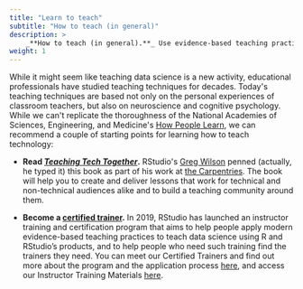```yaml
---
title: "Learn to teach"
subtitle: "How to teach (in general)"
description: >
    _**How to teach (in general).**_ Use evidence-based teaching practices to create and deliver educational content that works, based on what we know about how people learn.
weight: 1
---
```


While it might seem like teaching data science is a new activity, educational professionals have studied teaching techniques for decades. Today's teaching techniques are based not only on the personal experiences of classroom teachers, but also on neuroscience and cognitive psychology. While we can't replicate the thoroughness of the National Academies of Sciences, Engineering, and Medicine's [How People Learn](https://www.amazon.com/How-People-Learn-II-Learners/dp/0309459648/), we can recommend a couple of starting points for learning how to teach technology:

- **Read [_Teaching Tech Together_](http://teachtogether.tech).** RStudio's [Greg Wilson](authors/greg) penned (actually, he typed it) this book as part of his work at [the Carpentries](http://thecarpentries.org). The book will help you to create and deliver lessons that work for technical and non-technical audiences alike and to build a teaching community around them.

- **Become a [certified trainer](https://rstd.io/trainers).** In 2019, RStudio has launched an instructor training and certification program that aims to help people apply modern evidence-based teaching practices to teach data science using R and RStudio’s products, and to help people who need such training find the trainers they need. You can meet our Certified Trainers and find out more about the program and the application process [here](https://rstd.io/trainers), and access our Instructor Training Materials [here](https://drive.google.com/drive/folders/13ohFt3D0EJ5PDbMaWTxnHH-hwA7G0IvY).
